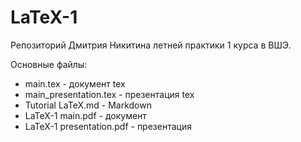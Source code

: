 # LaTeX-1
Репозиторий Дмитрия Никитина летней практики 1 курса в ВШЭ.

Основные файлы:

- main.tex - документ tex
- main_presentation.tex - презентация tex
- Tutorial LaTeX.md - Markdown
- LaTeX-1 main.pdf - документ
- LaTeX-1 presentation.pdf - презентация
